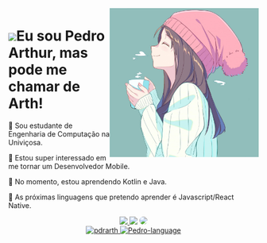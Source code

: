 
<img align="right" src="https://github.com/TryKatChup/TryKatChup/blob/main/cropped.jpg" alt="Unfortunately I didn't find the author of the pic, feel to open a pull request if found" width="300" /> 
<h1 align="left"><img src="https://raw.githubusercontent.com/kaueMarques/kaueMarques/master/Olá.gif" height="30px">Eu sou Pedro Arthur, mas pode me chamar de Arth! </h1>


<!-- Proudly created with GPRM ( https://gprm.itsvg.in ) -->

🏫 Sou estudante de Engenharia de Computação na Univiçosa.

🔎 Estou super interessado em me tornar um Desenvolvedor Mobile.

🌱 No momento, estou aprendendo Kotlin e Java.

🚩 As próximas linguagens que pretendo aprender é Javascript/React Native.





<div align="center"> 
<a href="https://instagram.com/pdrarth" target="_blank"><img src="https://img.shields.io/badge/-Instagram-%23E4405F?style=for-the-badge&logo=instagram&logoColor=white"</a>
<a href = "mailto:pedroarthurpdrarth@gmail.com"> <img src="https://img.shields.io/badge/-Gmail-%23333?style=for-the-badge&logo=gmail&logoColor=white" target="_blank"></a>
<a href="https://www.linkedin.com/in/pedro-arthur-o-a06007256/" target="_blank"><img src="https://img.shields.io/badge/-LinkedIn-%230077B5?style=for-the-badge&logo=linkedin&logoColor=white" style="border-radius: 30px" target="_blank"></a> 
 </div>

<div align="center">
   <a href="https://github.com/pdrarth">
    <img height="160em" src="https://github-readme-stats.vercel.app/api/?username=pdrarth&show_icons=true&theme=highcontrast" alt="pdrarth" />
    <img height="160em"alt="Pedro-language"  src= "https://github-readme-stats.vercel.app/api/top-langs/?username=PdrArth&hide=typescript,glsl&theme=highcontrast">







<!-- Proudly created with GPRM ( https://gprm.itsvg.in ) -->



<!-- Proudly created with GPRM ( https://gprm.itsvg.in ) -->

 



<!-- Proudly created with GPRM ( https://gprm.itsvg.in ) -->



<!-- Proudly created with GPRM ( https://gprm.itsvg.in ) -->
